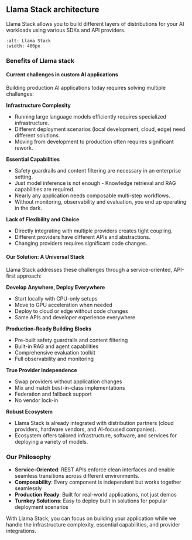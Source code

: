 ## Llama Stack architecture

Llama Stack allows you to build different layers of distributions for your AI workloads using various SDKs and API providers.

```{image} ../../_static/llama-stack.png
:alt: Llama Stack
:width: 400px
```

### Benefits of Llama stack

#### Current challenges in custom AI applications

Building production AI applications today requires solving multiple challenges:

**Infrastructure Complexity**

- Running large language models efficiently requires specialized infrastructure.
- Different deployment scenarios (local development, cloud, edge) need different solutions.
- Moving from development to production often requires significant rework.

**Essential Capabilities**

- Safety guardrails and content filtering are necessary in an enterprise setting.
- Just model inference is not enough - Knowledge retrieval and RAG capabilities are required.
- Nearly any application needs composable multi-step workflows.
- Without monitoring, observability and evaluation, you end up operating in the dark.

**Lack of Flexibility and Choice**

- Directly integrating with multiple providers creates tight coupling.
- Different providers have different APIs and abstractions.
- Changing providers requires significant code changes.

#### Our Solution: A Universal Stack

Llama Stack addresses these challenges through a service-oriented, API-first approach:

**Develop Anywhere, Deploy Everywhere**
- Start locally with CPU-only setups
- Move to GPU acceleration when needed
- Deploy to cloud or edge without code changes
- Same APIs and developer experience everywhere

**Production-Ready Building Blocks**
- Pre-built safety guardrails and content filtering
- Built-in RAG and agent capabilities
- Comprehensive evaluation toolkit
- Full observability and monitoring

**True Provider Independence**
- Swap providers without application changes
- Mix and match best-in-class implementations
- Federation and fallback support
- No vendor lock-in

**Robust Ecosystem**
- Llama Stack is already integrated with distribution partners (cloud providers, hardware vendors, and AI-focused companies).
- Ecosystem offers tailored infrastructure, software, and services for deploying a variety of models.


### Our Philosophy

- **Service-Oriented**: REST APIs enforce clean interfaces and enable seamless transitions across different environments.
- **Composability**: Every component is independent but works together seamlessly
- **Production Ready**: Built for real-world applications, not just demos
- **Turnkey Solutions**: Easy to deploy built in solutions for popular deployment scenarios


With Llama Stack, you can focus on building your application while we handle the infrastructure complexity, essential capabilities, and provider integrations.